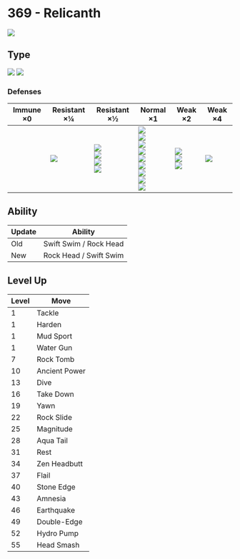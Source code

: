 # 369 - Relicanth
![][369]

## Type

![][water]  ![][rock]

### Defenses

Immune ×0 | Resistant ×¼  | Resistant ×½                                              | Normal ×1                                                                                                                     | Weak ×2                                           | Weak ×4
---       | ---           | ---                                                       | ---                                                                                                                           | ---                                               | ---
&nbsp;    | ![][fire]<br> | ![][normal]<br>![][flying]<br>![][poison]<br>![][ice]<br> | ![][rock]<br>![][bug]<br>![][ghost]<br>![][steel]<br>![][water]<br>![][psychic]<br>![][dragon]<br>![][dark]<br>![][fairy]<br> | ![][fighting]<br>![][ground]<br>![][electric]<br> | ![][grass]<br>

## Ability

Update | Ability
---    | ---
Old    | Swift Swim / Rock Head
New    | Rock Head / Swift Swim

## Level Up

Level | Move
---   | ---
1     | Tackle
1     | Harden
1     | Mud Sport
1     | Water Gun
7     | Rock Tomb
10    | Ancient Power
13    | Dive
16    | Take Down
19    | Yawn
22    | Rock Slide
25    | Magnitude
28    | Aqua Tail
31    | Rest
34    | Zen Headbutt
37    | Flail
40    | Stone Edge
43    | Amnesia
46    | Earthquake
49    | Double-Edge
52    | Hydro Pump
55    | Head Smash

[369]: ../img/pokemon/369.png
[normal]: ../img/types/normal.png
[fire]: ../img/types/fire.png
[fighting]: ../img/types/fighting.png
[water]: ../img/types/water.png
[flying]: ../img/types/flying.png
[grass]: ../img/types/grass.png
[poison]: ../img/types/poison.png
[electric]: ../img/types/electric.png
[ground]: ../img/types/ground.png
[psychic]: ../img/types/psychic.png
[rock]: ../img/types/rock.png
[ice]: ../img/types/ice.png
[bug]: ../img/types/bug.png
[dragon]: ../img/types/dragon.png
[ghost]: ../img/types/ghost.png
[dark]: ../img/types/dark.png
[steel]: ../img/types/steel.png
[fairy]: ../img/types/fairy.png
